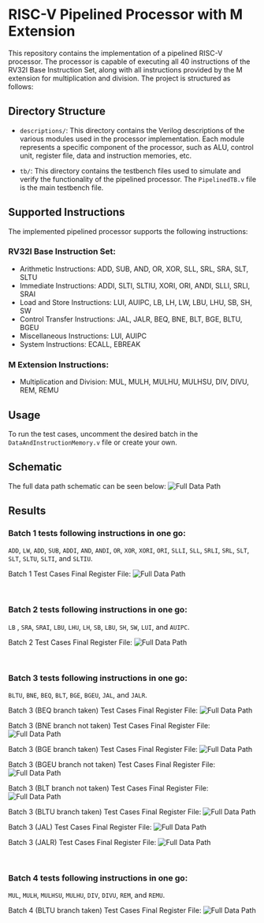 # RISC-V Pipelined Processor with M Extension

This repository contains the implementation of a pipelined RISC-V processor. The processor is capable of executing all 40 instructions of the RV32I Base Instruction Set, along with all instructions provided by the M extension for multiplication and division. The project is structured as follows:

## Directory Structure

- `descriptions/`: This directory contains the Verilog descriptions of the various modules used in the processor implementation. Each module represents a specific component of the processor, such as ALU, control unit, register file, data and instruction memories, etc.

- `tb/`: This directory contains the testbench files used to simulate and verify the functionality of the pipelined processor. The `PipelinedTB.v` file is the main testbench file.

## Supported Instructions

The implemented pipelined processor supports the following instructions:

### RV32I Base Instruction Set:

- Arithmetic Instructions: ADD, SUB, AND, OR, XOR, SLL, SRL, SRA, SLT, SLTU
- Immediate Instructions: ADDI, SLTI, SLTIU, XORI, ORI, ANDI, SLLI, SRLI, SRAI
- Load and Store Instructions: LUI, AUIPC, LB, LH, LW, LBU, LHU, SB, SH, SW
- Control Transfer Instructions: JAL, JALR, BEQ, BNE, BLT, BGE, BLTU, BGEU
- Miscellaneous Instructions: LUI, AUIPC
- System Instructions: ECALL, EBREAK

### M Extension Instructions:

- Multiplication and Division: MUL, MULH, MULHU, MULHSU, DIV, DIVU, REM, REMU

## Usage

To run the test cases, uncomment the desired batch in the `DataAndInstructionMemory.v` file or create your own.

## Schematic

The full data path schematic can be seen below:
![Full Data Path](https://s11.gifyu.com/images/SQtHG.png)

## Results

### **Batch 1** tests following instructions in one go:
`ADD`, `LW`, `ADD`, `SUB`, `ADDI`, `AND`, `ANDI`, `OR`, `XOR`, `XORI`, `ORI`, `SLLI`, `SLL`, `SRLI`, `SRL`, `SLT`, `SLT`, `SLTU`, `SLTI`, and `SLTIU`.

Batch 1 Test Cases Final Register File:
![Full Data Path](https://s11.gifyu.com/images/SQtKz.png)

<br>

### **Batch 2** tests following instructions in one go:
`LB` , `SRA`, `SRAI`, `LBU`, `LHU`, `LH`, `SB`, `LBU`, `SH`, `SW`, `LUI`, and `AUIPC`.

Batch 2 Test Cases Final Register File:
![Full Data Path](https://s12.gifyu.com/images/SQtKb.png)

<br>

### **Batch 3** tests following instructions in one go:
`BLTU`, `BNE`, `BEQ`, `BLT`, `BGE`, `BGEU`, `JAL`, and `JALR`.


Batch 3 (BEQ branch taken) Test Cases Final Register File:
![Full Data Path](https://s11.gifyu.com/images/SQtKL.png)

Batch 3 (BNE branch not taken) Test Cases Final Register File:
![Full Data Path](https://s12.gifyu.com/images/SQtKF.png)

Batch 3 (BGE branch taken) Test Cases Final Register File:
![Full Data Path](https://s12.gifyu.com/images/SQtKH.png)

Batch 3 (BGEU branch not taken) Test Cases Final Register File:
![Full Data Path](https://s12.gifyu.com/images/SQtKN.png)

Batch 3 (BLT branch not taken) Test Cases Final Register File:
![Full Data Path](https://s12.gifyu.com/images/SQtK4.png)

Batch 3 (BLTU branch taken) Test Cases Final Register File:
![Full Data Path](https://s11.gifyu.com/images/SQtK6.png)

Batch 3 (JAL) Test Cases Final Register File:
![Full Data Path](https://s12.gifyu.com/images/SQtNx.png)

Batch 3 (JALR) Test Cases Final Register File:
![Full Data Path](https://s12.gifyu.com/images/SQtNK.png)

<br>

### **Batch 4** tests following instructions in one go:
`MUL`, `MULH`, `MULHSU`, `MULHU`, `DIV`, `DIVU`, `REM`, and `REMU`.

Batch 4 (BLTU branch taken) Test Cases Final Register File:
![Full Data Path](https://s12.gifyu.com/images/SQtK8.png)

